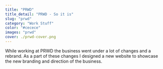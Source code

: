 ```yaml
---
title: "PRWD"
title_detail: "PRWD - So it is"
slug: "prwd"
category: "Work Stuff"
color: "#cecece"
images: "prwd"
cover: ./prwd-cover.png
---
```


<p>While working at PRWD the business went under a lot of changes and a rebrand. As a part of these changes I designed a new website to showcase the new branding and direction of the business.</p>
